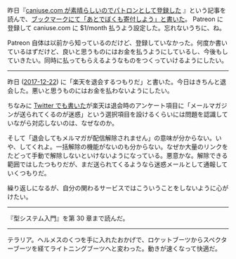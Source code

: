 昨日『[caniuse.com が素晴らしいのでパトロンとして登録した](http://gfx.hatenablog.com/entry/2017/12/21/135423) 』という記事を読んで、[ブックマークにて「あとでぼくも寄付しよう」と書いた](http://b.hatena.ne.jp/entry/352335233/comment/bouzuya)。 Patreon に登録して caniuse.com に $1/month 払うよう設定した。忘れないうちに、ね。

Patreon 自体は以前から知っているのだけど、登録していなかった。何度か書いているはずだけど、良いと思うものにはお金を払うようにしているし、今後もしていきたい。同時に払ってもらえるようなものをつくっていけるようにしたい。

-----

昨日 ([2017-12-22][]) に「楽天を退会するつもりだ」と書いた。今日はきちんと退会した。悪いと思うものにはお金を払わないようにしたい。

ちなみに [Twitter でも書いた](https://twitter.com/bouzuya/status/944416450571223040)が楽天は退会時のアンケート項目に「メールマガジンが送られてくるのが迷惑」という選択項目を設けるくらいには問題を認識していながら対応しないのは、なぜなのか。

そして「退会してもメルマガが配信解除されません」の意味が分からない。いや、してくれよ。一括解除の機能がないのも分からない。なぜか大量のリンクをたどって手動で解除しないといけないようになっている。悪意かな。解除できる範囲ではしたつもりだが、まだ送られてくるようなら迷惑メールとして通報していくつもりだ。

繰り返しになるが、自分の関わるサービスではこういうことをしないように心がけたい。

-----

『型システム入門』を第 30 章まで読んだ。

-----

テラリア。ヘルメスのくつを手に入れたおかげで、ロケットブーツからスペクターブーツを経てライトニングブーツへと変わった。動きが速くなって快適だ。

[2017-12-22]: https://blog.bouzuya.net/2017/12/22/
